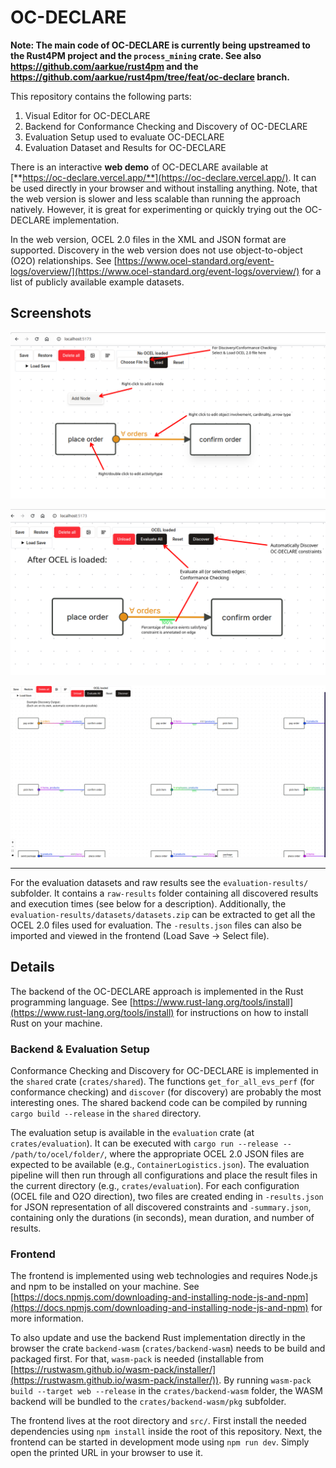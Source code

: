 # OC-DECLARE

**Note: The main code of OC-DECLARE is currently being upstreamed to the Rust4PM project and the `process_mining` crate.
See also https://github.com/aarkue/rust4pm and the https://github.com/aarkue/rust4pm/tree/feat/oc-declare branch.**

This repository contains the following parts:

1. Visual Editor for OC-DECLARE
2. Backend for Conformance Checking and Discovery of OC-DECLARE
3. Evaluation Setup used to evaluate OC-DECLARE
4. Evaluation Dataset and Results for OC-DECLARE

There is an interactive **web demo** of OC-DECLARE available at [**https://oc-declare.vercel.app/**](https://oc-declare.vercel.app/).
It can be used directly in your browser and without installing anything. Note, that the web version is slower and less scalable than running the approach natively. However, it is great for experimenting or quickly trying out the OC-DECLARE implementation.

In the web version, OCEL 2.0 files in the XML and JSON format are supported. Discovery in the web version does not use object-to-object (O2O) relationships.
See [https://www.ocel-standard.org/event-logs/overview/](https://www.ocel-standard.org/event-logs/overview/) for a list of publicly available example datasets.


## Screenshots
![Image showing the basic user interface](1.png)

![Image showing the available functions after importing an OCEL](2.png)

![Image showing auto-discovered constraints](3.png)


---

For the evaluation datasets and raw results see the `evaluation-results/` subfolder. It contains a `raw-results` folder containing all discovered results and execution times (see below for a description).
Additionally, the `evaluation-results/datasets/datasets.zip` can be extracted to get all the OCEL 2.0 files used for evaluation.
The `-results.json` files can also be imported and viewed in the frontend (Load Save -> Select file).


## Details

The backend of the OC-DECLARE approach is implemented in the Rust programming language.
See [https://www.rust-lang.org/tools/install](https://www.rust-lang.org/tools/install) for instructions on how to install Rust on your machine.

### Backend & Evaluation Setup
Conformance Checking and Discovery for OC-DECLARE is implemented in the `shared` crate (`crates/shared`).
The functions `get_for_all_evs_perf` (for conformance checking) and `discover` (for discovery) are probably the most interesting ones.
The shared backend code can be compiled by running `cargo build --release` in the `shared` directory.

The evaluation setup is available in the `evaluation` crate (at `crates/evaluation`).
It can be executed with `cargo run --release -- /path/to/ocel/folder/`, where the appropriate OCEL 2.0 JSON files are expected to be available (e.g., `ContainerLogistics.json`).
The evaluation pipeline will then run through all configurations and place the result files in the current directory (e.g., `crates/evaluation`).
For each configuration (OCEL file and O2O direction), two files are created ending in `-results.json` for JSON representation of all discovered constraints and `-summary.json`, containing only the durations (in seconds), mean duration, and number of results.


### Frontend
The frontend is implemented using web technologies and requires Node.js and npm to be installed on your machine. See [https://docs.npmjs.com/downloading-and-installing-node-js-and-npm](https://docs.npmjs.com/downloading-and-installing-node-js-and-npm) for more information.

To also update and use the backend Rust implementation directly in the browser the crate `backend-wasm` (`crates/backend-wasm`) needs to be build and packaged first.
For that, `wasm-pack` is needed (installable from [https://rustwasm.github.io/wasm-pack/installer/](https://rustwasm.github.io/wasm-pack/installer/)). By running `wasm-pack build --target web --release` in the `crates/backend-wasm` folder, the WASM backend will be bundled to the `crates/backend-wasm/pkg` subfolder.

The frontend lives at the root directory and `src/`. 
First install the needed dependencies using `npm install` inside the root of this repository.
Next, the frontend can be started in development mode using `npm run dev`.
Simply open the printed URL in your browser to use it.
